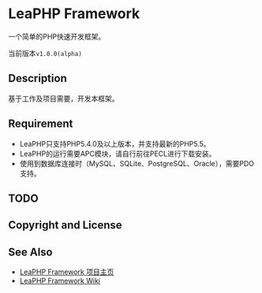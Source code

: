 # LeaPHP Framework

一个简单的PHP快速开发框架。

当前版本`v1.0.0(alpha)`

## Description

基于工作及项目需要，开发本框架。

## Requirement
* LeaPHP只支持PHP5.4.0及以上版本，并支持最新的PHP5.5。
* LeaPHP的运行需要APC模块，请自行前往PECL进行下载安装。
* 使用到数据库连接时（MySQL、SQLite、PostgreSQL、Oracle），需要PDO支持。

## TODO

## Copyright and License

## See Also
* [LeaPHP Framework 项目主页](http://hliang0813.github.io/leaphp/)
* [LeaPHP Framework Wiki](https://github.com/hliang0813/leaphp1/wiki)

